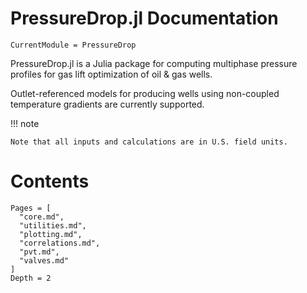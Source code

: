 # PressureDrop.jl Documentation

```@meta
CurrentModule = PressureDrop
```

PressureDrop.jl is a Julia package for computing multiphase pressure profiles for gas lift optimization of oil & gas wells.

Outlet-referenced models for producing wells using non-coupled temperature gradients are currently supported.

!!! note

    Note that all inputs and calculations are in U.S. field units.

# Contents

```@contents
Pages = [
  "core.md",
  "utilities.md",
  "plotting.md",
  "correlations.md",
  "pvt.md",
  "valves.md"
]
Depth = 2
```
